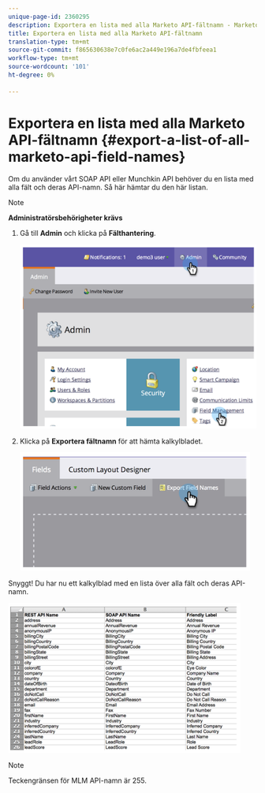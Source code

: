 ```yaml
---
unique-page-id: 2360295
description: Exportera en lista med alla Marketo API-fältnamn - Marketo Docs - Produktdokumentation
title: Exportera en lista med alla Marketo API-fältnamn
translation-type: tm+mt
source-git-commit: f865630638e7c0fe6ac2a449e196a7de4fbfeea1
workflow-type: tm+mt
source-wordcount: '101'
ht-degree: 0%

---
```



# Exportera en lista med alla Marketo API-fältnamn {#export-a-list-of-all-marketo-api-field-names}

Om du använder vårt SOAP API eller Munchkin API behöver du en lista med alla fält och deras API-namn. Så här hämtar du den här listan.

>[!NOTE]
>
>**Administratörsbehörigheter krävs**

1. Gå till **Admin** och klicka på **Fälthantering**.

   ![](assets/image2014-9-24-14-3a4-3a54.png)

1. Klicka på **Exportera fältnamn** för att hämta kalkylbladet.

   ![](assets/image2014-9-24-14-3a5-3a6.png)

Snyggt! Du har nu ett kalkylblad med en lista över alla fält och deras API-namn.

![](assets/image2014-9-24-14-3a5-3a19.png)

>[!NOTE]
>
>Teckengränsen för MLM API-namn är 255.
